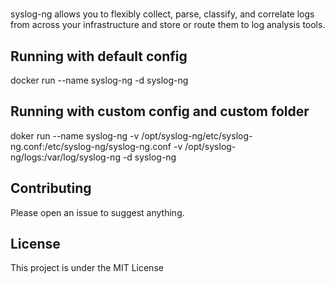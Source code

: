 # <syslog-ng>

syslog-ng allows you to flexibly collect, parse, classify, and 
correlate logs from across your infrastructure and store or 
route them to log analysis tools.

## Running with default config

docker run --name syslog-ng -d syslog-ng

## Running with custom config and custom folder 

doker run --name syslog-ng -v /opt/syslog-ng/etc/syslog-ng.conf:/etc/syslog-ng/syslog-ng.conf -v /opt/syslog-ng/logs:/var/log/syslog-ng -d syslog-ng

## Contributing

Please open an issue to suggest anything.

## License

This project is under the MIT License
